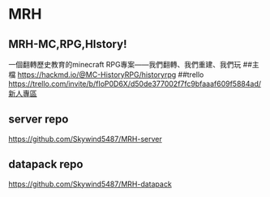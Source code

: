 # MRH
## MRH-MC,RPG,HIstory!
一個翻轉歷史教育的minecraft RPG專案——我們翻轉、我們重建、我們玩
##主檔
https://hackmd.io/@MC-HistoryRPG/historyrpg
##trello
https://trello.com/invite/b/fIoP0D6X/d50de377002f7fc9bfaaaf609f5884ad/新人專區
## server repo
https://github.com/Skywind5487/MRH-server
## datapack repo
https://github.com/Skywind5487/MRH-datapack
